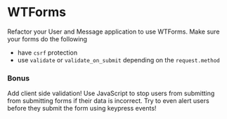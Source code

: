 # WTForms

Refactor your User and Message application to use WTForms. Make sure your forms do the following

- have `csrf` protection
- use `validate` or `validate_on_submit` depending on the `request.method`

### Bonus

Add client side validation! Use JavaScript to stop users from submitting from submitting forms if their data is incorrect. Try to even alert users before they submit the form using keypress events!